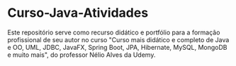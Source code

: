 # Curso-Java-Atividades
Este repositório serve como recurso didático e portfólio para a formação profissional de seu autor no curso "Curso mais didático e completo de Java e OO, UML, JDBC, JavaFX, Spring Boot, JPA, Hibernate, MySQL, MongoDB e muito mais", do professor Nélio Alves da Udemy. 
